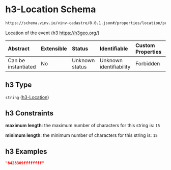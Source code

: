 # h3-Location Schema

```txt
https://schema.vinv.io/vinv-cadastre/0.0.1.json#/properties/location/properties/geogrid/properties/h3
```

Location of the event (h3 <https://h3geo.org/>)

| Abstract            | Extensible | Status         | Identifiable            | Custom Properties | Additional Properties | Access Restrictions | Defined In                                                                                                              |
| :------------------ | :--------- | :------------- | :---------------------- | :---------------- | :-------------------- | :------------------ | :---------------------------------------------------------------------------------------------------------------------- |
| Can be instantiated | No         | Unknown status | Unknown identifiability | Forbidden         | Allowed               | none                | [dereferenced.doc.json\*](../../../../../vinv-schemas/vinv-tree/out/0.0.1/dereferenced.doc.json "open original schema") |

## h3 Type

`string` ([h3-Location](dereferenced-properties-location-properties-geo-grid-properties-h3-location.md))

## h3 Constraints

**maximum length**: the maximum number of characters for this string is: `15`

**minimum length**: the minimum number of characters for this string is: `15`

## h3 Examples

```json
"8428309ffffffff"
```
